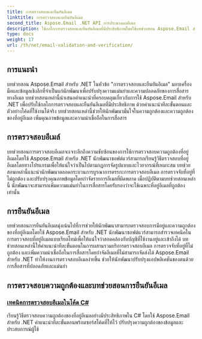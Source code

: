 ```yaml
---
title: การตรวจสอบและยืนยันอีเมล
linktitle: การตรวจสอบและยืนยันอีเมล
second_title: Aspose.Email .NET API การประมวลผลอีเมล
description: ใช้กลไกการตรวจสอบและยืนยันอีเมลที่มีประสิทธิภาพโดยใช้บทช่วยสอน Aspose.Email สำหรับ .NET เพิ่มความแม่นยำและความปลอดภัยในการสื่อสาร
type: docs
weight: 17
url: /th/net/email-validation-and-verification/
---
```


## การแนะนำ

บทช่วยสอน Aspose.Email สำหรับ .NET ในหัวข้อ "การตรวจสอบและยืนยันอีเมล" มอบเครื่องมือและข้อมูลเชิงลึกที่จำเป็นแก่นักพัฒนาเพื่อปรับปรุงความแม่นยำและความปลอดภัยของการสื่อสารทางอีเมล บทช่วยสอนเหล่านี้นำเสนอคำแนะนำที่ครอบคลุมเกี่ยวกับการใช้ Aspose.Email สำหรับ .NET เพื่อปรับใช้กลไกการตรวจสอบและยืนยันอีเมลที่มีประสิทธิภาพ ด้วยคำแนะนำทีละขั้นตอนและตัวอย่างโค้ดที่ใช้งานได้จริง บทช่วยสอนเหล่านี้ช่วยให้นักพัฒนามั่นใจในความถูกต้องและความถูกต้องของที่อยู่อีเมล เพิ่มคุณภาพข้อมูลและความน่าเชื่อถือในการสื่อสาร

## การตรวจสอบอีเมล์

บทช่วยสอนการตรวจสอบอีเมลจะเจาะลึกถึงความซับซ้อนของการใช้การตรวจสอบความถูกต้องที่อยู่อีเมลโดยใช้ Aspose.Email สำหรับ .NET นักพัฒนาซอฟต์แวร์สามารถเรียนรู้วิธีตรวจสอบที่อยู่อีเมลโดยทางโปรแกรมเพื่อให้แน่ใจว่าเป็นไปตามกฎการจัดรูปแบบและไวยากรณ์ที่เหมาะสม บทช่วยสอนเหล่านี้แนะนำนักพัฒนาตลอดกระบวนการบูรณาการตรรกะการตรวจสอบอีเมล การตรวจจับที่อยู่ที่ไม่ถูกต้อง และปรับปรุงคุณภาพข้อมูลโดยกำจัดรายการอีเมลที่ผิดพลาด เมื่อปฏิบัติตามบทช่วยสอนเหล่านี้ นักพัฒนาจะสามารถเพิ่มความแม่นยำในการสื่อสารโดยรับรองว่าจะใช้เฉพาะที่อยู่อีเมลที่ถูกต้องเท่านั้น

## การยืนยันอีเมล

บทช่วยสอนการยืนยันอีเมลมุ่งเน้นไปที่การช่วยให้นักพัฒนาสามารถตรวจสอบการมีอยู่และความถูกต้องของที่อยู่อีเมลโดยใช้ Aspose.Email สำหรับ .NET นักพัฒนาซอฟต์แวร์สามารถสำรวจเทคนิคในการตรวจสอบที่อยู่อีเมลแบบเรียลไทม์เพื่อให้แน่ใจว่าสอดคล้องกับบัญชีที่ใช้งานอยู่และเข้าถึงได้ บทช่วยสอนเหล่านี้ให้คำแนะนำทีละขั้นตอนในการผสานรวมบริการตรวจสอบอีเมล การตรวจจับที่อยู่ที่ไม่ถูกต้อง และเพิ่มความน่าเชื่อถือในการสื่อสารโดยกำจัดอีเมลที่ไม่สามารถจัดส่งได้ Aspose.Email สำหรับ .NET ทำให้งานการตรวจสอบอีเมลง่ายขึ้น ช่วยให้นักพัฒนาปรับปรุงแอปพลิเคชันของตนด้วยการสื่อสารที่ปลอดภัยและแม่นยำ

## การตรวจสอบความถูกต้องและบทช่วยสอนการยืนยันอีเมล
### [เทคนิคการตรวจสอบอีเมลในโค้ด C#](./email-validation-techniques-in-csharp-code/)
เรียนรู้วิธีตรวจสอบความถูกต้องของที่อยู่อีเมลอย่างมีประสิทธิภาพใน C# โดยใช้ Aspose.Email สำหรับ .NET คำแนะนำทีละขั้นตอนพร้อมซอร์สโค้ดที่ให้ไว้ ปรับปรุงความถูกต้องของข้อมูลและประสบการณ์ผู้ใช้